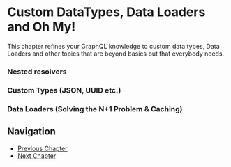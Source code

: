 # Custom DataTypes, Data Loaders and Oh My!

This chapter refines your GraphQL knowledge to custom data types, Data Loaders and other topics
that are beyond basics but that everybody needs.
### Nested resolvers

### Custom Types (JSON, UUID etc.)

### Data Loaders (Solving the N+1 Problem & Caching)
## Navigation

* [Previous Chapter](5_Bootstrap_Frontend.md)
* [Next Chapter](7_Authentication_and_Access_Control.md)